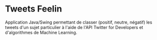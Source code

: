 # Tweets Feelin
Application Java/Swing permettant de classer (positif, neutre, négatif) les tweets d'un sujet particulier
à l'aide de l'API Twitter for Developers et d'algorithmes de Machine Learning.
